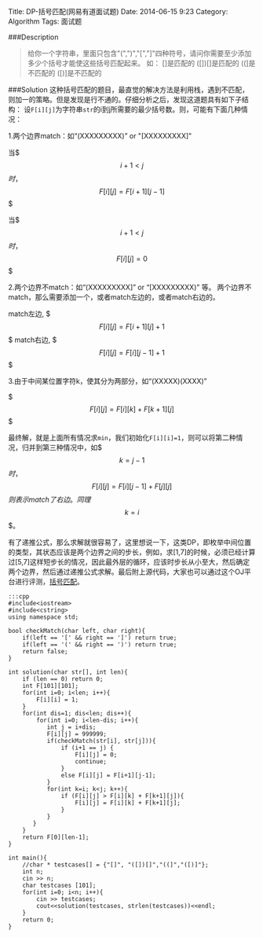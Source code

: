 Title: DP-括号匹配(网易有道面试题)
Date: 2014-06-15 9:23
Category: Algorithm
Tags: 面试题

###Description
> 给你一个字符串，里面只包含"(",")","[","]"四种符号，请问你需要至少添加多少个括号才能使这些括号匹配起来。
如：
[]是匹配的
([])[]是匹配的
((]是不匹配的
([)]是不匹配的

###Solution
这种括号匹配的题目，最直觉的解决方法是利用栈，遇到不匹配，则加一的策略。但是发现是行不通的。仔细分析之后，发现这道题具有如下子结构：
设<code>F[i][j]</code>为字符串<code>str</code>的i到j所需要的最少括号数。则，可能有下面几种情况：

1.两个边界match：如“(XXXXXXXXX)” or "[XXXXXXXXX]"
    
   当$$$i+1 < j$$$时，$$$F[i][j] = F[i+1][j-1]$$$ 
   
   当$$$i+1 < j$$$时，$$$F[i][j] = 0$$$ 
   
2.两个边界不match：如“(XXXXXXXXX]” or “[XXXXXXXXX)” 等。 两个边界不match，那么需要添加一个，或者match左边的，或者match右边的。
   
   match左边, $$$F[i][j] = F[i+1][j] + 1$$$
   match右边, $$$F[i][j] = F[i][j-1] + 1$$$
    
3.由于中间某位置字符k，使其分为两部分，如“(XXXXX)(XXXX)”
    
   $$$F[i][j] = F[i][k] + F[k+1][j]$$$
   
最终解，就是上面所有情况求<code>min</code>，我们初始化<code>F[i][i]=1</code>，则可以将第二种情况，归并到第三种情况中，如$$$k=j-1$$$时，$$$F[i][j] = F[i][j-1] + F[j][j]$$$则表示match了右边。同理$$$k=i$$$。

有了递推公式，那么求解就很容易了，这里想说一下，这类DP，即枚举中间位置的类型，其状态应该是两个边界之间的步长，例如，求[1,7]的时候，必须已经计算过[5,7]这样短步长的情况，因此最外层的循环，应该时步长从小至大，然后确定两个边界，然后通过递推公式求解。最后附上源代码，大家也可以通过这个OJ平台进行评测，[括号匹配](http://acm.nyist.net/JudgeOnline/problem.php?pid=15)。

    :::cpp
    #include<iostream>
    #include<cstring>
    using namespace std;

    bool checkMatch(char left, char right){
        if(left == '[' && right == ']') return true;
        if(left == '(' && right == ')') return true;
        return false;
    }

    int solution(char str[], int len){
        if (len == 0) return 0;
        int F[101][101];
        for(int i=0; i<len; i++){
            F[i][i] = 1;
        }
        for(int dis=1; dis<len; dis++){
            for(int i=0; i<len-dis; i++){
               int j = i+dis;
               F[i][j] = 999999;
               if(checkMatch(str[i], str[j])){
                   if (i+1 == j) {
                       F[i][j] = 0;
                       continue;
                   }
                   else F[i][j] = F[i+1][j-1];
               }
               for(int k=i; k<j; k++){
                   if (F[i][j] > F[i][k] + F[k+1][j]){
                       F[i][j] = F[i][k] + F[k+1][j];
                   }
               }
           }
        }
        return F[0][len-1];
    }

    int main(){
        //char * testcases[] = {"[]", "([])[]","((]","([)]"};
        int n;
        cin >> n;
        char testcases [101];
        for(int i=0; i<n; i++){
            cin >> testcases;
            cout<<solution(testcases, strlen(testcases))<<endl;
        }
        return 0;
    }
